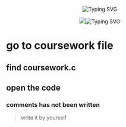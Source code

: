 <p align="center">
<img src="https://readme-typing-svg.herokuapp.com?font=Sigmar&size=50&pause=1000&color=4B85F7&center=true&vCenter=true&repeat=false&width=1000&height=90&lines=C-PROGRAMMING+COURSE+WORK" alt="Typing SVG" />
<p>
  
<p align="center">
<img src="https://git.io/typing-svg"><img src="https://readme-typing-svg.herokuapp.com?font=Titan+One&size=40&pause=1000&color=9ED1F7&center=true&vCenter=true&repeat=false&width=500&height=90&lines=BY+KEVIN+ZHAO" alt="Typing SVG" />
<p>

# go to coursework file
## find coursework.c
## open the code
### comments has not been written
> write it by yourself

